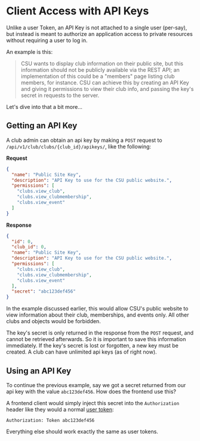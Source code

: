# Client Access with API Keys

Unlike a user Token, an API Key is not attached to a single user (per-say), but instead is meant to authorize an application access to private resources without requiring a user to log in.

An example is this:

> CSU wants to display club information on their public site, but this information should not be publicly available via the REST API; an implementation of this could be a "members" page listing club members, for instance. CSU can achieve this by creating an API Key and giving it permissions to view their club info, and passing the key's secret in requests to the server.

Let's dive into that a bit more...

## Getting an API Key

A club admin can obtain an api key by making a `POST` request to `/api/v1/club/clubs/{club_id}/apikeys/`, like the following:

**Request**

```json
{
  "name": "Public Site Key",
  "description": "API Key to use for the CSU public website.",
  "permissions": [
    "clubs.view_club",
    "clubs.view_clubmembership",
    "clubs.view_event"
  ]
}
```

**Response**

```json
{
  "id": 0,
  "club_id": 0,
  "name": "Public Site Key",
  "description": "API Key to use for the CSU public website.",
  "permissions": [
    "clubs.view_club",
    "clubs.view_clubmembership",
    "clubs.view_event"
  ],
  "secret": "abc123def456"
}
```

In the example discussed earlier, this would allow CSU's public website to view information about their club, memberships, and events only. All other clubs and objects would be forbidden.

The key's secret is only returned in the response from the `POST` request, and cannot be retrieved afterwards. So it is important to save this information immediately. If the key's secret is lost or forgotten, a new key must be created. A club can have unlimited api keys (as of right now).

## Using an API Key

To continue the previous example, say we got a secret returned from our api key with the value `abc123def456`. How does the frontend use this?

A frontend client would simply inject this secret into the `Authorization` header like they would a normal [user token](./UserAuth.md):

```properties
Authorization: Token abc123def456
```

Everything else should work exactly the same as user tokens.
